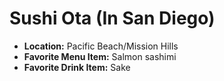 # Sushi Ota (In San Diego)
- **Location:** Pacific Beach/Mission Hills
- **Favorite Menu Item:** Salmon sashimi
- **Favorite Drink Item:** Sake

